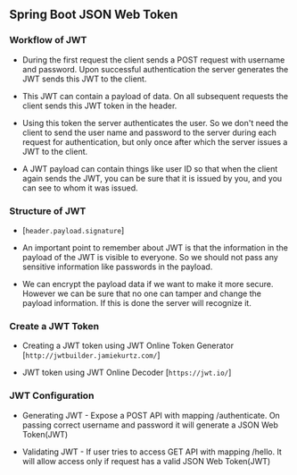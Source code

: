 ## Spring Boot JSON Web Token

### Workflow of JWT 

* During the first request the client sends a POST request with username and password. Upon successful authentication the server generates the JWT sends this JWT to the client. 

* This JWT can contain a payload of data. On all subsequent requests the client sends this JWT token in the header. 

* Using this token the server authenticates the user. So we don't need the client to send the user name and password to the server during each request for authentication, but only once after which the server issues a JWT to the client. 

* A JWT payload can contain things like user ID so that when the client again sends the JWT, you can be sure that it is issued by you, and you can see to whom it was issued.

### Structure of JWT 

* [`header.payload.signature`]

* An important point to remember about JWT is that the information in the payload of the JWT is visible to everyone. So we should not pass any sensitive information like passwords in the payload. 

* We can encrypt the payload data if we want to make it more secure. However we can be sure that no one can tamper and change the payload information. If this is done the server will recognize it.

### Create a JWT Token

* Creating a JWT token using JWT Online Token Generator [`http://jwtbuilder.jamiekurtz.com/`]

* JWT token using JWT Online Decoder [`https://jwt.io/`]

### JWT Configuration

* Generating JWT - Expose a POST API with mapping /authenticate. On passing correct username and password it will generate a JSON Web Token(JWT)

* Validating JWT - If user tries to access GET API with mapping /hello. It will allow access only if request has a valid JSON Web Token(JWT)
